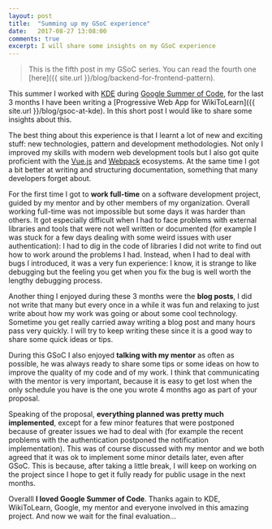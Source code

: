 ```yaml
---
layout: post
title:  "Summing up my GSoC experience"
date:   2017-08-27 13:08:00
comments: true
excerpt: I will share some insights on my GSoC experience
---
```


> This is the fifth post in my GSoC series. You can read the fourth one [here]({{ site.url }}/blog/backend-for-frontend-pattern).

This summer I worked with [KDE](http://kde.org/) during [Google Summer of Code](https://developers.google.com/open-source/gsoc/), for the last 3 months I have been writing a [Progressive Web App for WikiToLearn]({{ site.url }}/blog/gsoc-at-kde). In this short post I would like to share some insights about this.

The best thing about this experience is that I learnt a lot of new and exciting stuff: new technologies, pattern and development methodologies. Not only I improved my skills with modern web development tools but I also got quite proficient with the [Vue.js](https://vuejs.org/) and [Webpack](https://webpack.js.org/) ecosystems. At the same time I got a bit better at writing and structuring documentation, something that many developers forget about.

For the first time I got to **work full-time** on a software development project, guided by my mentor and by other members of my organization.
Overall working full-time was not impossible but some days it was harder than others. It got especially difficult when I had to face problems with external libraries and tools that were not well written or documented (for example I was stuck for a few days dealing with some weird issues with user authentication): I had to dig in the code of libraries I did not write to find out how to work around the problems I had.
Instead, when I had to deal with bugs I introduced, it was a very fun experience: I know, it is strange to like debugging but the feeling you get when you fix the bug is well worth the lengthy debugging process.

Another thing I enjoyed during these 3 months were the **blog posts**, I did not write that many but every once in a while it was fun and relaxing to just write about how my work was going or about some cool technology. Sometime you get really carried away writing a blog post and many hours pass very quickly. I will try to keep writing these since it is a good way to share some quick ideas or tips.

During this GSoC I also enjoyed **talking with my mentor** as often as possible, he was always ready to share some tips or some ideas on how to improve the quality of my code and of my work. I think that communicating with the mentor is very important, because it is easy to get lost when the only schedule you have is the one you wrote 4 months ago as part of your proposal.

Speaking of the proposal, **everything planned was pretty much implemented**, except for a few minor features that were postponed because of greater issues we had to deal with (for example the recent problems with the authentication postponed the notification implementation). This was of course discussed with my mentor and we both agreed that it was ok to implement some minor details later, even after GSoC. This is because, after taking a little break, I will keep on working on the project since I hope to get it fully ready for public usage in the next months.

Overalll **I loved Google Summer of Code**. Thanks again to KDE, WikiToLearn, Google, my mentor and everyone involved in this amazing project. And now we wait for the final evaluation...
